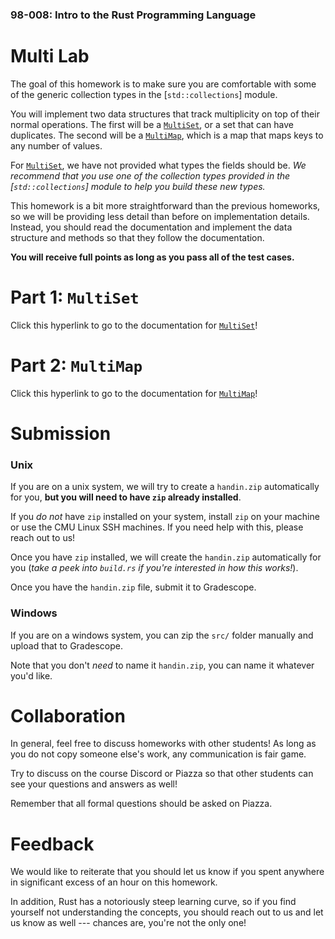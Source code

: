 ### 98-008: Intro to the Rust Programming Language



# Multi Lab

The goal of this homework is to make sure you are comfortable with some of the
generic collection types in the [`std::collections`] module.

You will implement two data structures that track multiplicity on top of their normal operations.
The first will be a [`MultiSet`](crate::multiset::MultiSet), or a set that can have duplicates.
The second will be a [`MultiMap`](crate::multimap::MultiMap), which is a map that maps keys
to any number of values.

For [`MultiSet`](crate::multiset::MultiSet), we have not provided what types the fields should be.
_We recommend that you use one of the collection types provided in the_
_[`std::collections`] module to help you build these new types._

This homework is a bit more straightforward than the previous homeworks, so we will be providing
less detail than before on implementation details. Instead, you should read the documentation
and implement the data structure and methods so that they follow the documentation.

**You will receive full points as long as you pass all of the test cases.**



# Part 1: `MultiSet`

Click this hyperlink to go to the documentation for [`MultiSet`](crate::multiset::MultiSet)!



# Part 2: `MultiMap`

Click this hyperlink to go to the documentation for [`MultiMap`](crate::multimap::MultiMap)!



# Submission


### Unix

If you are on a unix system, we will try to create a `handin.zip` automatically for you,
**but you will need to have `zip` already installed**.

If you _do not_ have `zip` installed on your system,
install `zip` on your machine or use the CMU Linux SSH machines.
If you need help with this, please reach out to us!

Once you have `zip` installed, we will create the `handin.zip` automatically for you
(_take a peek into `build.rs` if you're interested in how this works!_).

Once you have the `handin.zip` file, submit it to Gradescope.


### Windows

If you are on a windows system, you can zip the `src/` folder manually
and upload that to Gradescope.

Note that you don't _need_ to name it `handin.zip`, you can name it whatever you'd like.



# Collaboration

In general, feel free to discuss homeworks with other students!
As long as you do not copy someone else's work, any communication is fair game.

Try to discuss on the course Discord or Piazza so that
other students can see your questions and answers as well!

Remember that all formal questions should be asked on Piazza.



# Feedback

We would like to reiterate that you should let us know if you spent
anywhere in significant excess of an hour on this homework.

In addition, Rust has a notoriously steep learning curve,
so if you find yourself not understanding the concepts,
you should reach out to us and let us know as well ---
chances are, you're not the only one!
